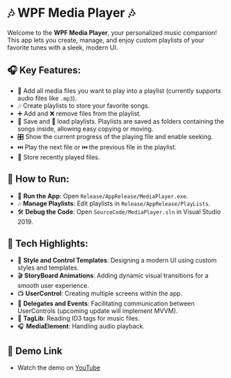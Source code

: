  # 🎶 WPF Media Player 🎶

Welcome to the **WPF Media Player**, your personalized music companion! This app lets you create, manage, and enjoy custom playlists of your favorite tunes with a sleek, modern UI.

## 🎧 Key Features:
- 🎵 Add all media files you want to play into a playlist (currently supports audio files like `.mp3`).
- 🎶 Create playlists to store your favorite songs.
- ➕ Add and ❌ remove files from the playlist.
- 💾 Save and 📂 load playlists. Playlists are saved as folders containing the songs inside, allowing easy copying or moving.
- 🎛️ Show the current progress of the playing file and enable seeking.
- ⏭️ Play the next file or ⏮️ the previous file in the playlist.
- 📜 Store recently played files.

## 🚀 How to Run:
- 📂 **Run the App**: Open `Release/AppRelease/MediaPlayer.exe`.
- 🎶 **Manage Playlists**: Edit playlists in `Release/AppRelease/PlayLists`.
- 🛠️ **Debug the Code**: Open `SourceCode/MediaPlayer.sln` in Visual Studio 2019.

## 🔧 Tech Highlights:
- 🎨 **Style and Control Templates**: Designing a modern UI using custom styles and templates.
- 🎬 **StoryBoard Animations**: Adding dynamic visual transitions for a smooth user experience.
- 📺 **UserControl**: Creating multiple screens within the app.
- 🔄 **Delegates and Events**: Facilitating communication between UserControls (upcoming update will implement MVVM).
- 🎵 **TagLib**: Reading ID3 tags for music files.
- 🎧 **MediaElement**: Handling audio playback.

## 🎥 Demo Link
- Watch the demo on [YouTube](https://www.youtube.com/watch?v=XAD-nnFs7Qg)

